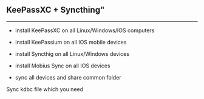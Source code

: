 ## KeePassXC + Syncthing"
---

* install KeePassXC on all Linux/Windows/IOS computers 

* install KeePassium on all IOS mobile devices

* install Syncthig on all Linux/Windows devices

* install Mobius Sync on all IOS devices

* sync all devices and share common folder

Sync kdbc file which you need
